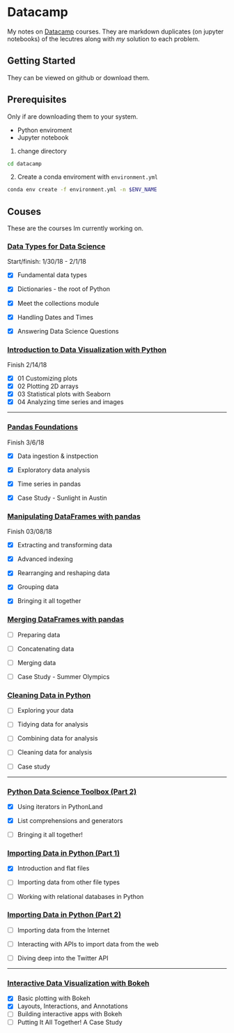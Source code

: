 
# Datacamp 

My notes on [Datacamp](https://www.datacamp.com) courses.
They are markdown duplicates (on jupyter notebooks) of the lecutres along with  *my* solution to each problem.


## Getting Started
They can be viewed on github or download them.

## Prerequisites
Only if are downloading them to your system.
- Python enviroment
- Jupyter notebook

1. change directory

```bash
cd datacamp
```

2. Create a conda  enviroment with `environment.yml`

```bash
conda env create -f environment.yml -n $ENV_NAME

```


## Couses
These are the courses Im currently working on.


### [Data Types for Data Science](https://www.datacamp.com/courses/data-types-for-data-science)

Start/finish: 1/30/18 - 2/1/18
- [x] Fundamental data types
- [x] Dictionaries - the root of Python
- [x] Meet the collections module
- [x] Handling Dates and Times
- [x] Answering Data Science Questions


### [Introduction to Data Visualization with Python](https://www.datacamp.com/courses/introduction-to-data-visualization-with-python)

Finish 2/14/18
- [x] 01 Customizing plots
- [x] 02 Plotting 2D arrays
- [x] 03 Statistical plots with Seaborn
- [X] 04 Analyzing time series and images

---


### [Pandas Foundations](https://www.datacamp.com/courses/pandas-foundations)	

Finish 3/6/18	
- [x] Data ingestion & instpection	
- [x] Exploratory data analysis	
- [x] Time series in pandas	
- [x] Case Study - Sunlight in Austin


### [Manipulating DataFrames with pandas](https://www.datacamp.com/courses/manipulating-dataframes-with-pandas)
Finish 03/08/18
- [x] Extracting and transforming data
- [x] Advanced indexing
- [x] Rearranging and reshaping data
- [x] Grouping data
- [x] Bringing it all together


### [Merging DataFrames with pandas](https://www.datacamp.com/courses/merging-dataframes-with-pandas)

- [ ] Preparing data
- [ ] Concatenating data
- [ ] Merging data
- [ ] Case Study - Summer Olympics


### [Cleaning Data in Python](https://www.datacamp.com/courses/cleaning-data-in-python)

- [ ] Exploring your data
- [ ] Tidying data for analysis
- [ ] Combining data for analysis
- [ ] Cleaning data for analysis
- [ ] Case study


---

### [Python Data Science Toolbox (Part 2)](https://www.datacamp.com/courses/python-data-science-toolbox-part-2)

- [x] Using iterators in PythonLand
- [x] List comprehensions and generators
- [ ] Bringing it all together!



### [Importing Data in Python (Part 1)](https://www.datacamp.com/courses/importing-data-in-python-part-1)

- [x] Introduction and flat files
- [ ] Importing data from other file types
- [ ] Working with relational databases in Python



### [Importing Data in Python (Part 2)](https://www.datacamp.com/courses/importing-data-in-python-part-2)

- [ ] Importing data from the Internet
- [ ] Interacting with APIs to import data from the web
- [ ] Diving deep into the Twitter API





---

### [Interactive Data Visualization with Bokeh](https://www.datacamp.com/courses/interactive-data-visualization-with-bokeh)

- [x] Basic plotting with Bokeh
- [x] Layouts, Interactions, and Annotations
- [ ] Building interactive apps with Bokeh
- [ ] Putting It All Together! A Case Study